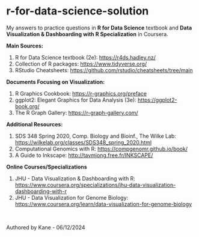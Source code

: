 # r-for-data-science-solution

My answers to practice questions in **R for Data Science** textbook and **Data Visualization & Dashboarding with R Specialization** in Coursera.

**Main Sources:**
1. R for Data Science textbook (2e): https://r4ds.hadley.nz/
2. Collection of R packages: https://www.tidyverse.org/
3. RStudio Cheatsheets: https://github.com/rstudio/cheatsheets/tree/main

**Documents Focusing on Visualization:**
1. R Graphics Cookbook: https://r-graphics.org/preface
2. ggplot2: Elegant Graphics for Data Analysis (3e): https://ggplot2-book.org/
3. The R Graph Gallery: https://r-graph-gallery.com/

**Additional Resources:**
1. SDS 348 Spring 2020, Comp. Biology and Bioinf., The Wilke Lab: https://wilkelab.org/classes/SDS348_spring_2020.html
2. Computational Genomics with R: https://compgenomr.github.io/book/
3. A Guide to Inkscape: http://tavmjong.free.fr/INKSCAPE/

**Online Courses/Specializations**
1. JHU - Data Visualization & Dashboarding with R: https://www.coursera.org/specializations/jhu-data-visualization-dashboarding-with-r
2. JHU - Data Visualization for Genome Biology: https://www.coursera.org/learn/data-visualization-for-genome-biology

<br />

Authored by Kane - 06/12/2024
